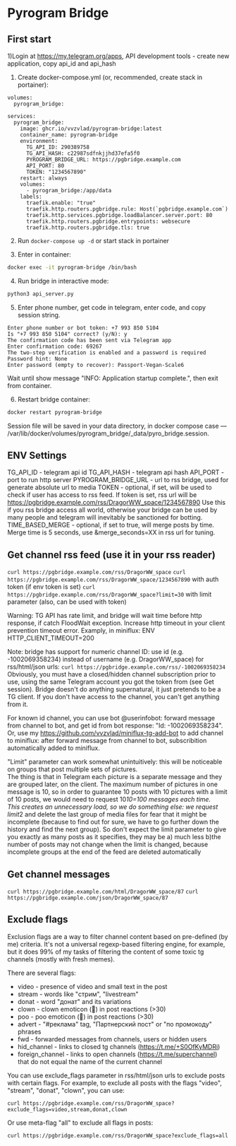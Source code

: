 # Pyrogram Bridge

## First start

1)Login at https://my.telegram.org/apps, API development tools - create new application, copy api_id and api_hash

1) Сreate docker-compose.yml (or, recommended, create stack in portainer):

```docker-compose
volumes:
  pyrogram_bridge:
  
services:
  pyrogram_bridge:
    image: ghcr.io/vvzvlad/pyrogram-bridge:latest
    container_name: pyrogram-bridge
    environment:
      TG_API_ID: 290389758
      TG_API_HASH: c22987sdfnkjjhd37efa5f0
      PYROGRAM_BRIDGE_URL: https://pgbridge.example.com
      API_PORT: 80
      TOKEN: "1234567890"
    restart: always
    volumes:
      - pyrogram_bridge:/app/data
    labels:
      traefik.enable: "true"
      traefik.http.routers.pgbridge.rule: Host(`pgbridge.example.com`)
      traefik.http.services.pgbridge.loadBalancer.server.port: 80
      traefik.http.routers.pgbridge.entrypoints: websecure
      traefik.http.routers.pgbridge.tls: true
```

2) Run ```docker-compose up -d``` or start stack in portainer

3) Enter in container:

```bash
docker exec -it pyrogram-bridge /bin/bash
```

4) Run bridge in interactive mode:

```bash
python3 api_server.py
```

5) Enter phone number, get code in telegram, enter code, and copy session string. 

```text
Enter phone number or bot token: +7 993 850 5104
Is "+7 993 850 5104" correct? (y/N): y
The confirmation code has been sent via Telegram app
Enter confirmation code: 69267
The two-step verification is enabled and a password is required
Password hint: None
Enter password (empty to recover): Passport-Vegan-Scale6
```

Wait until show message "INFO:     Application startup complete.", then exit from container.

6) Restart bridge container:

```bash
docker restart pyrogram-bridge
```

Session file will be saved in your data directory, in docker compose case — /var/lib/docker/volumes/pyrogram_bridge/_data/pyro_bridge.session.  

## ENV Settings 

TG_API_ID - telegram api id
TG_API_HASH - telegram api hash
API_PORT - port to run http server
PYROGRAM_BRIDGE_URL - url to rss bridge, used for generate absolute url to media
TOKEN - optional, if set, will be used to check if user has access to rss feed. If token is set, rss url will be https://pgbridge.example.com/rss/DragorWW_space/1234567890
Use this if you rss bridge access all world, otherwise your bridge can be used by many people and telegram will inevitably be sanctioned for botting.
TIME_BASED_MERGE - optional, if set to true, will merge posts by time. Merge time is 5 seconds, use &merge_seconds=XX in rss url for tuning.

## Get channel rss feed (use it in your rss reader)

``` curl https://pgbridge.example.com/rss/DragorWW_space ``` 
``` curl https://pgbridge.example.com/rss/DragorWW_space/1234567890 ``` with auth token (if env token is set)
``` curl https://pgbridge.example.com/rss/DragorWW_space?limit=30 ``` with limit parameter (also, can be used with token)

Warning: TG API has rate limit, and bridge will wait time before http response, if catch FloodWait exception. Increase http timeout in your client prevention timeout error. Examply, in miniflux: ENV HTTP_CLIENT_TIMEOUT=200  

Note: bridge has support for numeric channel ID: use id (e.g. -1002069358234) instead of username (e.g. DragorWW_space) for rss/html/json urls: ``` curl https://pgbridge.example.com/rss/-1002069358234 ```  
Obviously, you must have a closed/hidden channel subscription prior to use, using the same Telegram account you got the token from (see Get session). Bridge doesn't do anything supernatural, it just pretends to be a TG client. If you don't have access to the channel, you can't get anything from it.  

For known id channel, you can use bot @userinfobot: forward message from channel to bot, and get id from bot response: "Id: -1002069358234".  
Or, use my https://github.com/vvzvlad/miniflux-tg-add-bot to add channel to miniflux: after forward message from channel to bot, subscribition automatically added to miniflux.

"Limit" parameter can work somewhat unintuitively: this will be noticeable on groups that post multiple sets of pictures.  
The thing is that in Telegram each picture is a separate message and they are grouped later, on the client. The maximum number of pictures in one message is 10, so in order to guarantee 10 posts with 10 pictures with a limit of 10 posts, we would need to request 10*10=100 messages each time.  
This creates an unnecessary load, so we do something else: we request limit*2 and delete the last group of media files for fear that it might be incomplete (because to find out for sure, we have to go further down the history and find the next group). So don't expect the limit parameter to give you exactly as many posts as it specifies, they may be a) much less b)the number of posts may not change when the limit is changed, because incomplete groups at the end of the feed are deleted automatically

## Get channel messages

``` curl https://pgbridge.example.com/html/DragorWW_space/87 ```
``` curl https://pgbridge.example.com/json/DragorWW_space/87 ```

## Exclude flags

Exclusion flags are a way to filter channel content based on pre-defined (by me) criteria. It's not a universal regexp-based filtering engine, for example, but it does 99% of my tasks of filtering the content of some toxic tg channels (mostly with fresh memes).  

There are several flags:  

- video - presence of video and small text in the post  
- stream - words like "стрим", "livestream"  
- donat - word "донат" and its variations  
- clown - clown emoticon (🤡) in post reactions (>30)  
- poo - poo emoticon (💩) in post reactions (>30)  
- advert - "#реклама" tag, "Партнерский пост" or "по промокоду" phrases  
- fwd - forwarded messages from channels, users or hidden users  
- hid_channel - links to closed tg channels (https://t.me/+S0OfKyMDRi)  
- foreign_channel - links to open channels (https://t.me/superchannel) that do not equal the name of the current channel

You can use exclude_flags parameter in rss/html/json urls to exclude posts with certain flags. For example, to exclude all posts with the flags "video", "stream", "donat", "clown", you can use:

``` curl https://pgbridge.example.com/rss/DragorWW_space?exclude_flags=video,stream,donat,clown ```

Or use meta-flag "all" to exclude all flags in posts:

``` curl https://pgbridge.example.com/rss/DragorWW_space?exclude_flags=all ```

